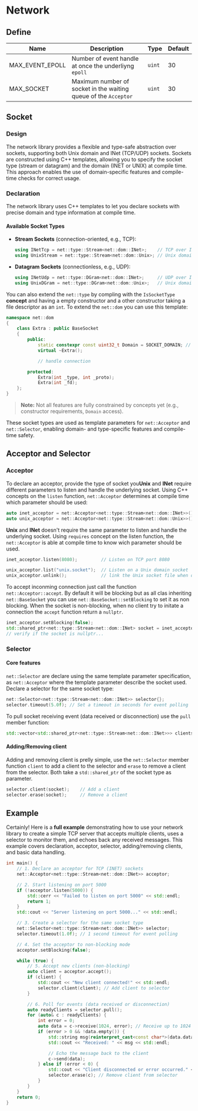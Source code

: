 # Network

## Define

| Name | Description | Type | Default |
|---|---|---|---|
| MAX_EVENT_EPOLL | Number of event handle at once the underliyng `epoll` | `uint` | 30 |
| MAX_SOCKET | Maximum number of socket in the waiting queue of the `Acceptor` | `uint` | 30 |

## Socket

### Design

The network library provides a flexible and type-safe abstraction over sockets, supporting both Unix domain and INet (TCP/UDP) sockets.
Sockets are constructed using C++ templates, allowing you to specify the socket type (stream or datagram) and the domain (INET or UNIX) at compile time. This approach enables the use of domain-specific features and compile-time checks for correct usage.

### Declaration

The network library uses C++ templates to let you declare sockets with precise domain and type information at compile time.

#### Available Socket Types

- **Stream Sockets** (connection-oriented, e.g., TCP):
  ```cpp
  using INetTcp = net::type::Stream<net::dom::INet>;    // TCP over IPv4
  using UnixStream = net::type::Stream<net::dom::Unix>; // Unix domain stream socket
  ```

- **Datagram Sockets** (connectionless, e.g., UDP):
  ```cpp
  using INetUdp = net::type::DGram<net::dom::INet>;     // UDP over IPv4
  using UnixDGram = net::type::DGram<net::dom::Unix>;   // Unix domain datagram socket
  ```


You can also extend the `net::type` by compling with the `IsSocketType` **concept** and having a empty constructor and a other constructor taking a file descriptor as an `int`. To extend the `net::dom` you can use this template:

```cpp
namespace net::dom
{
    class Extra : public BaseSocket
    {
        public:
            static constexpr const uint32_t Domain = SOCKET_DOMAIN; // Dummy
            virtual ~Extra();

            // handle connection

        protected:
            Extra(int _type, int _proto);
            Extra(int _fd);
    };
}
```

> **Note:** Not all features are fully constrained by concepts yet (e.g., constructor requirements, `Domain` access).

These socket types are used as template parameters for `net::Acceptor` and `net::Selector`, enabling domain- and type-specific features and compile-time safety.

## Acceptor and Selector

### Acceptor

To declare an acceptor, provide the type of socket you**Unix** and **INet** require different parameters to listen and handle the underlying socket.
Using C++ concepts on the `listen` function, `net::Acceptor` determines at compile time which parameter should be used:

```cpp
auto inet_acceptor = net::Acceptor<net::type::Stream<net::dom::INet>>();
auto unix_acceptor = net::Acceptor<net::type::Stream<net::dom::Unix>>();
```

**Unix** and **INet** doesn't require the same parameter to listen and handle the underlying socket. Using `requires` concept on the listen function, the `net::Acceptor` is able at compile time to know wich parameter should be used.

```cpp
inet_acceptor.listen(8080);         // Listen on TCP port 8080

unix_acceptor.list("unix.socket");  // Listen on a Unix domain socket
unix_acceptor.unlink();             // link the Unix socket file when done
```

To accept inconming connection just call the function `net::Acceptor::accept`. By default it will be blocking but as all clas inheriting `net::BaseSocket` you can use `net::BaseSocket::setBlocking` to set it as non blocking. When the socket is non-blocking, when no client try to initate a connection the `accept` function return a `nullptr`.

```cpp
inet_acceptor.setBlocking(false);
std::shared_ptr<net::type::Stream<net::dom::INet> socket = inet_acceptor.accept();
// verify if the socket is nullptr...
```

### Selector

#### Core features

`net::Selector` are declare using the same template parameter specification, as `net::Acceptor` where the template parameter describe the socket used.
Declare a selector for the same socket type:

```cpp
net::Selector<net::type::Stream<net::dom::INet>> selector{};
selector.timeout(5.0f); // Set a timeout in seconds for event polling
```

To pull socket receiving event (data received or disconnection) use the `pull` member function:

```cpp
std::vector<std::shared_ptr<net::type::Stream<net::dom::INet>>> clients = selector.pull();
```

#### Adding/Removing client

Adding and removing client is prelly simple, use the `net::Selector` member function `client` to add a client to the selector and `erase` to remove a client from the selector. Both take a `std::shared_ptr` of the socket type as parameter.

```cpp
selector.client(socket);    // Add a client
selector.erase(socket);     // Remove a client
```

## Example

Certainly! Here is a **full example** demonstrating how to use your network library to create a simple TCP server that accepts multiple clients, uses a selector to monitor them, and echoes back any received messages. This example covers declaration, acceptor, selector, adding/removing clients, and basic data handling.

```cpp
int main() {
    // 1. Declare an acceptor for TCP (INET) sockets
    net::Acceptor<net::type::Stream<net::dom::INet>> acceptor;

    // 2. Start listening on port 5000
    if (!acceptor.listen(5000)) {
        std::cerr << "Failed to listen on port 5000" << std::endl;
        return 1;
    }
    std::cout << "Server listening on port 5000..." << std::endl;

    // 3. Create a selector for the same socket type
    net::Selector<net::type::Stream<net::dom::INet>> selector;
    selector.timeout(1.0f); // 1 second timeout for event polling

    // 4. Set the acceptor to non-blocking mode
    acceptor.setBlocking(false);

    while (true) {
        // 5. Accept new clients (non-blocking)
        auto client = acceptor.accept();
        if (client) {
            std::cout << "New client connected!" << std::endl;
            selector.client(client); // Add client to selector
        }

        // 6. Poll for events (data received or disconnection)
        auto readyClients = selector.pull();
        for (auto& c : readyClients) {
            int error = 0;
            auto data = c->receive(1024, error); // Receive up to 1024 bytes
            if (error > 0 && !data.empty()) {
                std::string msg(reinterpret_cast<const char*>(data.data()), data.size());
                std::cout << "Received: " << msg << std::endl;

                // Echo the message back to the client
                c->send(data);
            } else if (error < 0) {
                std::cout << "Client disconnected or error occurred." << std::endl;
                selector.erase(c); // Remove client from selector
            }
        }
    }
    return 0;
}
```